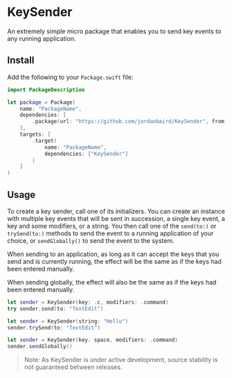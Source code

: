 # KeySender

An extremely simple micro package that enables you to send key events to any 
running application.

## Install

Add the following to your `Package.swift` file:

```swift
import PackageDescription

let package = Package(
    name: "PackageName",
    dependencies: [
        .package(url: "https://github.com/jordanbaird/KeySender", from: "0.0.1")
    ],
    targets: [
        .target(
            name: "PackageName",
            dependencies: ["KeySender"]
        )
    ]
)
```

## Usage

To create a key sender, call one of its initializers. You can create an instance with multiple 
key events that will be sent in succession, a single key event, a key and some modifiers, or a 
string. You then call one of the `send(to:)` or `trySend(to:)` methods to send the event to a 
running application of your choice, or  `sendGlobally()` to send the event to the system.

When sending to an application, as long as it can accept the keys that you send and is currently 
running, the effect will be the same as if the keys had been entered manually.

When sending globally, the effect will also be the same as if the keys had been entered manually.
```swift
let sender = KeySender(key: .c, modifiers: .command)
try sender.send(to: "TextEdit")

let sender = KeySender(string: "Hello")
sender.trySend(to: "TextEdit")

let sender = KeySender(key. space, modifiers: .command)
sender.sendGlobally()
```
> Note: As KeySender is under active development, source stability is not guaranteed between releases.
